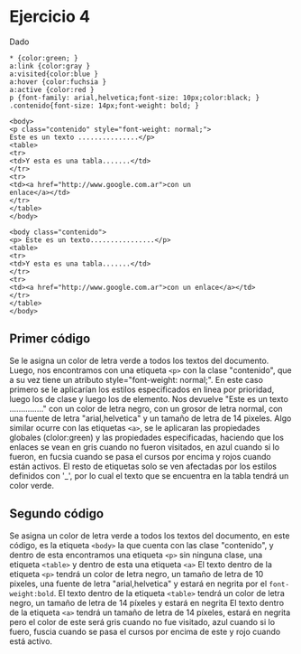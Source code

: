 # Ejercicio 4

Dado

```
* {color:green; }
a:link {color:gray }
a:visited{color:blue }
a:hover {color:fuchsia }
a:active {color:red }
p {font-family: arial,helvetica;font-size: 10px;color:black; }
.contenido{font-size: 14px;font-weight: bold; }
```

```
<body>
<p class="contenido" style="font-weight: normal;">
Este es un texto ...............</p>
<table>
<tr>
<td>Y esta es una tabla.......</td>
</tr>
<tr>
<td><a href="http://www.google.com.ar">con un
enlace</a></td>
</tr>
</table>
</body>
```

```
<body class="contenido">
<p> Este es un texto................</p>
<table>
<tr>
<td>Y esta es una tabla.......</td>
</tr>
<tr>
<td><a href="http://www.google.com.ar">con un enlace</a></td>
</tr>
</table>
</body>
```

## Primer código

Se le asigna un color de letra verde a todos los textos del documento.
Luego, nos encontramos con una etiqueta `<p>` con la clase "contenido", que a su vez tiene un atributo style="font-weight: normal;".
En este caso primero se le aplicarían los estilos especificados en linea por prioridad, luego los de clase y luego los de elemento. Nos devuelve "Este es un texto ..............." con un color de letra negro, con un grosor de letra normal, con una fuente de letra "arial,helvetica" y un tamaño de letra de 14 pixeles.
Algo similar ocurre con las etiquetas `<a>`, se le aplicaran las propiedades globales (clolor:green) y las propiedades especificadas, haciendo que los enlaces se vean en gris cuando no fueron visitados, en azul cuando si lo fueron, en fucsia cuando se pasa el cursos por encima y rojos cuando están activos.
El resto de etiquetas solo se ven afectadas por los estilos definidos con '\_', por lo cual el texto que se encuentra en la tabla tendrá un color verde.

## Segundo código

Se asigna un color de letra verde a todos los textos del documento, en este código, es la etiqueta `<body>` la que cuenta con las clase "contenido", y dentro de esta encontramos una etiqueta `<p>` sin ninguna clase, una etiqueta `<table>` y dentro de esta una etiqueta `<a>`
El texto dentro de la etiqueta `<p>` tendrá un color de letra negro, un tamaño de letra de 10 pixeles, una fuente de letra "arial,helvetica" y estará en negrita por el `font-weight:bold`.
El texto dentro de la etiqueta `<table>` tendrá un color de letra negro, un tamaño de letra de 14 píxeles y estará en negrita
El texto dentro de la etiqueta `<a>` tendrá un tamaño de letra de 14 píxeles, estará en negrita pero el color de este será gris cuando no fue visitado, azul cuando si lo fuero, fuscia cuando se pasa el cursos por encima de este y rojo cuando está activo.
